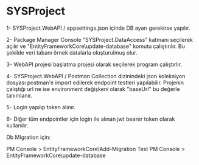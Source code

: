 # SYSProject

1- SYSProject.WebAPI / appsettings.json içinde DB ayarı gerekirse yapılır.

2- Package Manager Console "SYSProject.DataAccess" katmanı seçilerek açılır ve "EntityFrameworkCore\update-database" komutu çalıştırılır. Bu şekilde veri tabanı örnek datalarla oluşturulmuş olur. 

3- WebAPI projesi başlatma projesi olarak seçilerek program çalıştırlır.

4- SYSProject.WebAPI / Postman Collection dizinindeki json koleksiyon dosyası postman'e import edilerek endpoint testleri yapılabilir. Projenin çalıştığı url ne ise environment değişkeni olarak "baseUrl" bu değerle tanımlanır.

5- Login yapılıp token alınır.

6- Diğer tüm endpointler için login ile alınan jwt bearer token olarak kullanılır.



Db Migration için: 

PM Console > EntityFrameworkCore\Add-Migration Test
PM Console > EntityFrameworkCore\update-database
